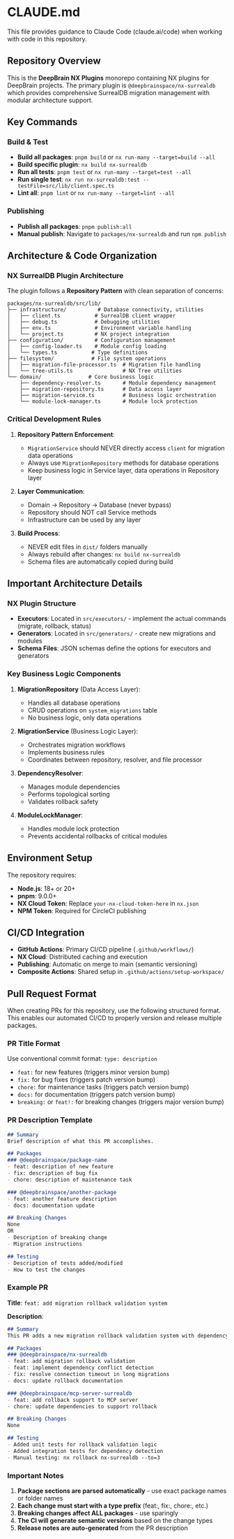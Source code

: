 # CLAUDE.md

This file provides guidance to Claude Code (claude.ai/code) when working with code in this repository.

## Repository Overview

This is the **DeepBrain NX Plugins** monorepo containing NX plugins for DeepBrain projects. The primary plugin is `@deepbrainspace/nx-surrealdb` which provides comprehensive SurrealDB migration management with modular architecture support.

## Key Commands

### Build & Test
- **Build all packages**: `pnpm build` or `nx run-many --target=build --all`
- **Build specific plugin**: `nx build nx-surrealdb`
- **Run all tests**: `pnpm test` or `nx run-many --target=test --all`
- **Run single test**: `nx run nx-surrealdb:test --testFile=src/lib/client.spec.ts`
- **Lint all**: `pnpm lint` or `nx run-many --target=lint --all`

### Publishing
- **Publish all packages**: `pnpm publish:all`
- **Manual publish**: Navigate to `packages/nx-surrealdb` and run `npm publish`

## Architecture & Code Organization

### NX SurrealDB Plugin Architecture

The plugin follows a **Repository Pattern** with clean separation of concerns:

```
packages/nx-surrealdb/src/lib/
├── infrastructure/          # Database connectivity, utilities
│   ├── client.ts           # SurrealDB client wrapper
│   ├── debug.ts            # Debugging utilities
│   ├── env.ts              # Environment variable handling
│   └── project.ts          # NX project integration
├── configuration/          # Configuration management
│   ├── config-loader.ts    # Module config loading
│   └── types.ts           # Type definitions
├── filesystem/            # File system operations
│   ├── migration-file-processor.ts  # Migration file handling
│   └── tree-utils.ts                # NX Tree utilities
└── domain/               # Core business logic
    ├── dependency-resolver.ts       # Module dependency management
    ├── migration-repository.ts      # Data access layer
    ├── migration-service.ts         # Business logic orchestration
    └── module-lock-manager.ts       # Module lock protection
```

### Critical Development Rules

1. **Repository Pattern Enforcement**:
   - `MigrationService` should NEVER directly access `client` for migration data operations
   - Always use `MigrationRepository` methods for database operations
   - Keep business logic in Service layer, data operations in Repository layer

2. **Layer Communication**:
   - Domain → Repository → Database (never bypass)
   - Repository should NOT call Service methods
   - Infrastructure can be used by any layer

3. **Build Process**:
   - NEVER edit files in `dist/` folders manually
   - Always rebuild after changes: `nx build nx-surrealdb`
   - Schema files are automatically copied during build

## Important Architecture Details

### NX Plugin Structure
- **Executors**: Located in `src/executors/` - implement the actual commands (migrate, rollback, status)
- **Generators**: Located in `src/generators/` - create new migrations and modules
- **Schema Files**: JSON schemas define the options for executors and generators

### Key Business Logic Components

1. **MigrationRepository** (Data Access Layer):
   - Handles all database operations
   - CRUD operations on `system_migrations` table
   - No business logic, only data operations

2. **MigrationService** (Business Logic Layer):
   - Orchestrates migration workflows
   - Implements business rules
   - Coordinates between repository, resolver, and file processor

3. **DependencyResolver**:
   - Manages module dependencies
   - Performs topological sorting
   - Validates rollback safety

4. **ModuleLockManager**:
   - Handles module lock protection
   - Prevents accidental rollbacks of critical modules

## Environment Setup

The repository requires:
- **Node.js**: 18+ or 20+
- **pnpm**: 9.0.0+
- **NX Cloud Token**: Replace `your-nx-cloud-token-here` in `nx.json`
- **NPM Token**: Required for CircleCI publishing

## CI/CD Integration

- **GitHub Actions**: Primary CI/CD pipeline (`.github/workflows/`)
- **NX Cloud**: Distributed caching and execution
- **Publishing**: Automatic on merge to main (semantic versioning)
- **Composite Actions**: Shared setup in `.github/actions/setup-workspace/`

## Pull Request Format

When creating PRs for this repository, use the following structured format. This enables our automated CI/CD to properly version and release multiple packages.

### PR Title Format
Use conventional commit format: `type: description`
- `feat:` for new features (triggers minor version bump)
- `fix:` for bug fixes (triggers patch version bump)
- `chore:` for maintenance tasks (triggers patch version bump)
- `docs:` for documentation (triggers patch version bump)
- `breaking:` or `feat!:` for breaking changes (triggers major version bump)

### PR Description Template
```markdown
## Summary
Brief description of what this PR accomplishes.

## Packages
### @deepbrainspace/package-name
- feat: description of new feature
- fix: description of bug fix
- chore: description of maintenance task

### @deepbrainspace/another-package
- feat: another feature description
- docs: documentation update

## Breaking Changes
None
OR
- Description of breaking change
- Migration instructions

## Testing
- Description of tests added/modified
- How to test the changes
```

### Example PR

**Title**: `feat: add migration rollback validation system`

**Description**:
```markdown
## Summary
This PR adds a new migration rollback validation system with dependency conflict detection to prevent data corruption during rollbacks.

## Packages
### @deepbrainspace/nx-surrealdb
- feat: add migration rollback validation
- feat: implement dependency conflict detection
- fix: resolve connection timeout in long migrations
- docs: update rollback documentation

### @deepbrainspace/mcp-server-surrealdb
- feat: add rollback support to MCP server
- chore: update dependencies to support rollback

## Breaking Changes
None

## Testing
- Added unit tests for rollback validation logic
- Added integration tests for dependency detection
- Manual testing: nx rollback nx-surrealdb --to=3
```

### Important Notes
1. **Package sections are parsed automatically** - use exact package names or folder names
2. **Each change must start with a type prefix** (feat:, fix:, chore:, etc.)
3. **Breaking changes affect ALL packages** - use sparingly
4. **The CI will generate semantic versions** based on the change types
5. **Release notes are auto-generated** from the PR description